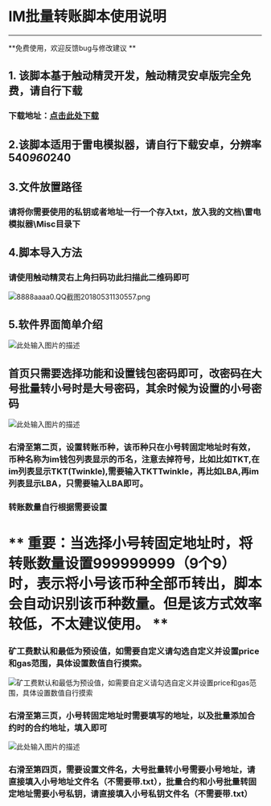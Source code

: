 # IM批量转账脚本使用说明 #

---

**免费使用，欢迎反馈bug与修改建议 **
## 1. 该脚本基于触动精灵开发，触动精灵安卓版完全免费，请自行下载 ##
   
### 下载地址：[点击此处下载][1] ###
    
## 2.该脚本适用于雷电模拟器，请自行下载安卓，分辨率540*960*240 ##
## 3.文件放置路径 ##
### 请将你需要使用的私钥或者地址一行一个存入txt，放入我的文档\雷电模拟器\Misc目录下 ###
## 4.脚本导入方法 ##
### 请使用触动精灵右上角扫码功此扫描此二维码即可 ###
    
![8888aaaa0.QQ截图20180531130557.png](https://i.loli.net/2018/05/31/5b0f82d3ef4e2.png)
    
## 5.软件界面简单介绍 ##

![此处输入图片的描述][3]

## 首页只需要选择功能和设置钱包密码即可，改密码在大号批量转小号时是大号密码，其余时候为设置的小号密码 ##

![此处输入图片的描述][4]

### 右滑至第二页，设置转账币种，该币种只在小号转固定地址时有效，币种名称为im钱包列表显示的币名，注意去掉符号，比如比如TKT,在im列表显示TKT(Twinkle),需要输入TKTTwinkle，再比如LBA,再im列表显示LBA，只需要输入LBA即可。 ###

### 转账数量自行根据需要设置 ###

# ** 重要：当选择小号转固定地址时，将转账数量设置999999999（9个9）时，表示将小号该币种全部币转出，脚本会自动识别该币种数量。但是该方式效率较低，不太建议使用。 ** #

### 矿工费默认和最低为预设值，如需要自定义请勾选自定义并设置price和gas范围，具体设置数值自行摸索。 ###

![矿工费默认和最低为预设值，如需要自定义请勾选自定义并设置price和gas范围，具体设置数值自行摸索][5]

### 右滑至第三页，小号转固定地址时需要填写的地址，以及批量添加合约时的合约地址，填入即可 ###

![此处输入图片的描述][6]

### 右滑至第四页，需要设置文件名，大号批量转小号需要小号地址，请直接填入小号地址文件名（不需要带.txt），批量合约和小号批量转固定地址需要小号私钥，请直接填入小号私钥文件名（不需要带.txt） ###
    
    


  [1]: http://cdn-oss.touchsprite.net/tsp_store/2018/05/23/bGyQOkEqONWhBm7-?response-content-disposition=attachment;%20filename=%22TouchSpriteNew-V2.3.5.4-signed.apk%22&OSSAccessKeyId=XPV2tk7a1zgPhJWg&Signature=YK3izx0YCfmYnzeQO7J/6%2b8%2b6%2bY=&Expires=1558781767
  [2]: https://i.loli.net/2018/05/31/5b0f82d3ef4e2.png
  [3]: https://i.loli.net/2018/05/31/5b0f7ec777750.png
  [4]: https://i.loli.net/2018/05/31/5b0f7ec7b5e01.png
  [5]: https://i.loli.net/2018/05/31/5b0f7ec795c43.png
  [6]: https://i.loli.net/2018/05/31/5b0f7ec7a4f06.png

